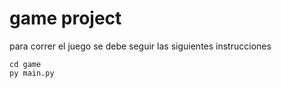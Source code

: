 # game project 

para correr el juego se debe seguir las siguientes instrucciones

```
cd game 
py main.py
```
